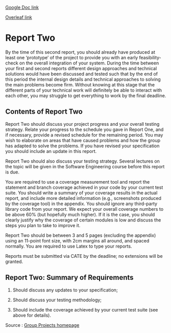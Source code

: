 [Google Doc link](https://docs.google.com/document/d/1WTWQdGNnIqRhvI3AdV208E2WZRIvLm8B_mhD3_Rw-O8/edit)

[Overleaf link](https://www.overleaf.com/14143881nkwynmnmwyfm)

# Report Two
By the time of this second report, you should already have produced at least one ‘prototype’ of the project to provide you with an early feasibility-check on the overall integration of your system. During the time between your first and second reports different design approaches and technical solutions would have been discussed and tested such that by the end of this period the internal design details and technical approaches to solving the main problems become firm. Without knowing at this stage that the different parts of your technical work will definitely be able to interact with each other, you may struggle to get everything to work by the final deadline.

## Contents of Report Two
Report Two should discuss your project progress and your overall testing strategy. Relate your progress to the schedule you gave in Report One, and if necessary, provide a revised schedule for the remaining period. You may wish to elaborate on areas that have caused problems and how the group has adapted to solve the problems. If you have revised your specification you should include an update in this report.

Report Two should also discuss your testing strategy. Several lectures on the topic will be given in the Software Engineering course before this report is due.

You are required to use a coverage measurement tool and report the statement and branch coverage achieved in your code by your current test suite. You should write a summary of your coverage results in the actual report, and include more detailed information (e.g., screenshots produced by the coverage tool) in the appendix. You should ignore any third-party library code from your report. We expect your overall coverage numbers to be above 60% (but hopefully much higher). If it is the case, you should clearly justify why the coverage of certain modules is low and discuss the steps you plan to take to improve it.

Report Two should be between 3 and 5 pages (excluding the appendix) using an 11-point font size, with 2cm margins all around, and spaced normally. You are required to use Latex to type your reports.

Reports must be submitted via CATE by the deadline; no extensions will be granted.

## Report Two: Summary of Requirements
1. Should discuss any updates to your specification;

2. Should discuss your testing methodology;

3. Should include the coverage achieved by your current test suite (see above for details).




Source : [Group Projects homepage](http://www.imperial.ac.uk/computing/current-students/course-admin/noticeboards/msc/group-projects/
)
